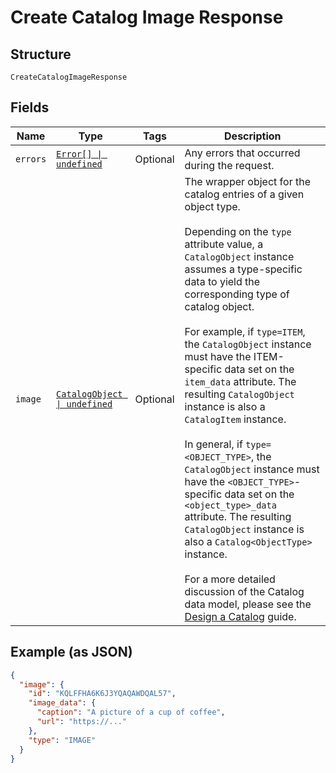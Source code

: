 
# Create Catalog Image Response

## Structure

`CreateCatalogImageResponse`

## Fields

| Name | Type | Tags | Description |
|  --- | --- | --- | --- |
| `errors` | [`Error[] \| undefined`](../../doc/models/error.md) | Optional | Any errors that occurred during the request. |
| `image` | [`CatalogObject \| undefined`](../../doc/models/catalog-object.md) | Optional | The wrapper object for the catalog entries of a given object type.<br><br>Depending on the `type` attribute value, a `CatalogObject` instance assumes a type-specific data to yield the corresponding type of catalog object.<br><br>For example, if `type=ITEM`, the `CatalogObject` instance must have the ITEM-specific data set on the `item_data` attribute. The resulting `CatalogObject` instance is also a `CatalogItem` instance.<br><br>In general, if `type=<OBJECT_TYPE>`, the `CatalogObject` instance must have the `<OBJECT_TYPE>`-specific data set on the `<object_type>_data` attribute. The resulting `CatalogObject` instance is also a `Catalog<ObjectType>` instance.<br><br>For a more detailed discussion of the Catalog data model, please see the<br>[Design a Catalog](../../https://developer.squareup.com/docs/catalog-api/design-a-catalog) guide. |

## Example (as JSON)

```json
{
  "image": {
    "id": "KQLFFHA6K6J3YQAQAWDQAL57",
    "image_data": {
      "caption": "A picture of a cup of coffee",
      "url": "https://..."
    },
    "type": "IMAGE"
  }
}
```

